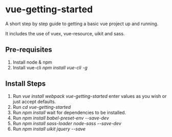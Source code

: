 # vue-getting-started
A short step by step guide to getting a basic vue project up and running.

It includes the use of vuex, vue-resource, uikit and sass.

## Pre-requisites
1. Install node & npm
2. Install vue-cli *npm install vue-cli -g*

## Install Steps
1. Run *vue install webpack vue-getting-started* enter values as you wish or just accept defaults.
2. Run *cd vue-getting-started*
3. Run *npm install* wait for dependencies to be installed.
4. Run *npm install babel-preset-env --save-dev*
5. Run *npm install sass-loader node-sass --save-dev*
6. Run *npm install uikit jquery --save*
